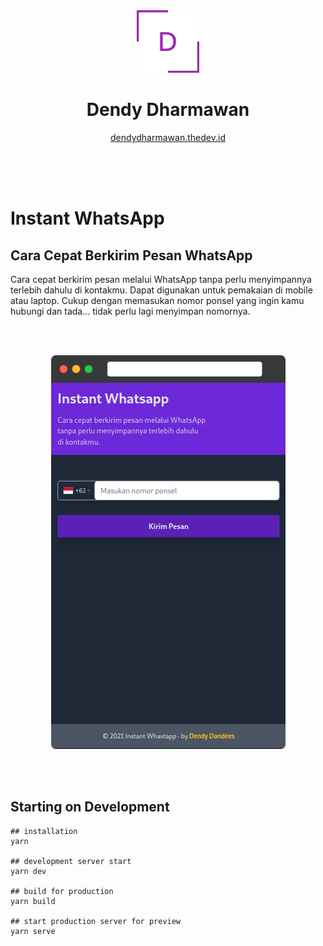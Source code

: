 <div align="center">
  <img alt="Logo" src="./readme-image/dendy logo.png" width="100" />
</div>
<h1 align="center">
  Dendy Dharmawan
</h1>
<p align="center">
  <a href="https://dendydharmawan.thedev.id/" target="_blank">dendydharmawan.thedev.id</a>
</p>

</br>
</br>
</br>

# Instant WhatsApp

## Cara Cepat Berkirim Pesan WhatsApp

Cara cepat berkirim pesan melalui WhatsApp tanpa perlu menyimpannya terlebih dahulu di kontakmu. Dapat digunakan untuk pemakaian di mobile atau laptop. Cukup dengan memasukan nomor ponsel yang ingin kamu hubungi dan tada... tidak perlu lagi menyimpan nomornya.

</br>
</br>
<p align="center">
  <img src="./readme-image/screely-1629170523385.png" alt="Instant WhatsApp - Cara cepat berkirim pesan WhatsApp">
</p>
</br>
</br>

## Starting on Development

```
## installation
yarn

## development server start
yarn dev

## build for production
yarn build

## start production server for preview
yarn serve
```
